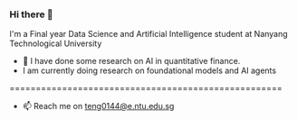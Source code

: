 ### Hi there 👋

I'm a Final year Data Science and Artificial Intelligence student at Nanyang Technological University

- 🌱 I have done some research on AI in quantitative finance.
- I am currently doing research on foundational models and AI agents


====================================================

- 📫 Reach me on teng0144@e.ntu.edu.sg

